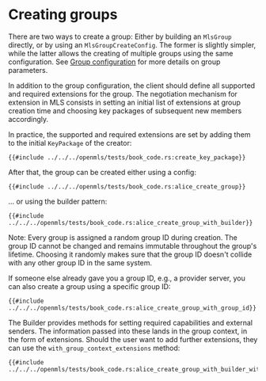 # Creating groups

There are two ways to create a group: Either by building an `MlsGroup` directly, or by using an `MlsGroupCreateConfig`. The former is slightly simpler, while the latter allows the creating of multiple groups using the same configuration. See [Group configuration](./group_config.md) for more details on group parameters.

In addition to the group configuration, the client should define all supported and required extensions for the group. The negotiation mechanism for extension in MLS consists in setting an initial list of extensions at group creation time and choosing key packages of subsequent new members accordingly.

In practice, the supported and required extensions are set by adding them to the initial `KeyPackage` of the creator:

```rust,no_run,noplayground
{{#include ../../../openmls/tests/book_code.rs:create_key_package}}
```

After that, the group can be created either using a config:

```rust,no_run,noplayground
{{#include ../../../openmls/tests/book_code.rs:alice_create_group}}
```

... or using the builder pattern:

```rust,no_run,noplayground
{{#include ../../../openmls/tests/book_code.rs:alice_create_group_with_builder}}
```

Note: Every group is assigned a random group ID during creation. The group ID cannot be changed and remains immutable throughout the group's lifetime. Choosing it randomly makes sure that the group ID doesn't collide with any other group ID in the same system.

If someone else already gave you a group ID, e.g., a provider server, you can also create a group using a specific group ID:

```rust,no_run,noplayground
{{#include ../../../openmls/tests/book_code.rs:alice_create_group_with_group_id}}
```

The Builder provides methods for setting required capabilities and external senders.
The information passed into these lands in the group context, in the form of extensions.
Should the user want to add further extensions, they can use the `with_group_context_extensions` method:

```rust,no_run,noplayground
{{#include ../../../openmls/tests/book_code.rs:alice_create_group_with_builder_with_extensions}}
```
